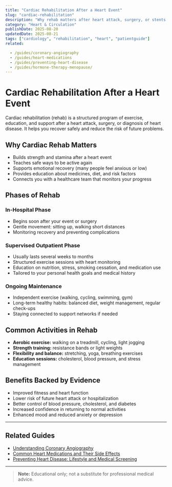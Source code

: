 ```yaml
---
title: "Cardiac Rehabilitation After a Heart Event"
slug: "cardiac-rehabilitation"
description: "Why rehab matters after heart attack, surgery, or stents — exercise, recovery, and long-term heart health."
category: "Heart & Circulation"
publishDate: 2025-08-20
updatedDate: 2025-08-21
tags: ["cardiology", "rehabilitation", "heart", "patientguide"]
related:

  - /guides/coronary-angiography
  - /guides/heart-medications
  - /guides/preventing-heart-disease
  - /guides/hormone-therapy-menopause/
---
```


# Cardiac Rehabilitation After a Heart Event

Cardiac rehabilitation (rehab) is a structured program of exercise, education, and support after a heart attack, surgery, or diagnosis of heart disease. It helps you recover safely and reduce the risk of future problems.

## Why Cardiac Rehab Matters
- Builds strength and stamina after a heart event  
- Teaches safe ways to be active again  
- Supports emotional recovery (many people feel anxious or low)  
- Provides education about medicines, diet, and risk factors  
- Connects you with a healthcare team that monitors your progress  

## Phases of Rehab

### In-Hospital Phase
- Begins soon after your event or surgery  
- Gentle movement: sitting up, walking short distances  
- Monitoring recovery and preventing complications  

### Supervised Outpatient Phase
- Usually lasts several weeks to months  
- Structured exercise sessions with heart monitoring  
- Education on nutrition, stress, smoking cessation, and medication use  
- Tailored to your personal health goals and medical history  

### Ongoing Maintenance
- Independent exercise (walking, cycling, swimming, gym)  
- Long-term healthy habits: balanced diet, weight management, regular check-ups  
- Staying connected to support networks if needed  

## Common Activities in Rehab
- **Aerobic exercise:** walking on a treadmill, cycling, light jogging  
- **Strength training:** resistance bands or light weights  
- **Flexibility and balance:** stretching, yoga, breathing exercises  
- **Education sessions:** cholesterol, blood pressure, and stress management  

## Benefits Backed by Evidence
- Improved fitness and heart function  
- Lower risk of future heart attack or hospitalization  
- Better control of blood pressure, cholesterol, and diabetes  
- Increased confidence in returning to normal activities  
- Enhanced mood and reduced anxiety or depression  

---

## Related Guides
- [Understanding Coronary Angiography](/guides/coronary-angiography)  
- [Common Heart Medications and Their Side Effects](/guides/heart-medications)  
- [Preventing Heart Disease: Lifestyle and Medical Screening](/guides/preventing-heart-disease)  

---

> **Note:** Educational only; not a substitute for professional medical advice.

